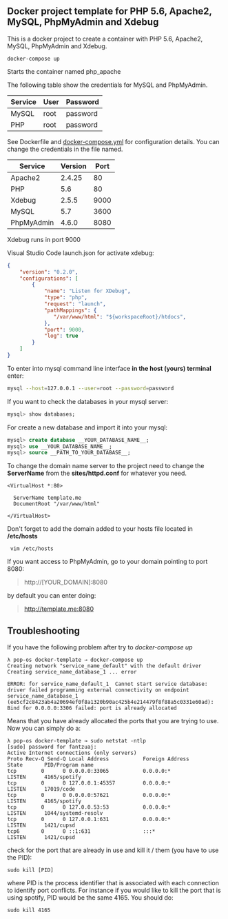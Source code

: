 ## Docker project template for PHP 5.6, Apache2, MySQL, PhpMyAdmin and Xdebug

This is a docker project to create a container with PHP 5.6, Apache2, MySQL, PhpMyAdmin and Xdebug.


    docker-compose up

Starts the container named php_apache

The following table show the credentials for MySQL and PhpMyAdmin.

Service | User      | Password
---     | ---       | ---
MySQL   | root      | password | 
PHP     | root      | password | 

See Dockerfile and [docker-compose.yml](docker-compose.yml) for configuration details. You can change the credentials in the file named.


Service     | Version   | Port
---         | ---       | ---
Apache2     | 2.4.25    | 80   | 
PHP         | 5.6       | 80   | 
Xdebug      | 2.5.5     | 9000 |
MySQL       | 5.7       | 3600 |
PhpMyAdmin  | 4.6.0     | 8080 |

Xdebug runs in port 9000 

Visual Studio Code launch.json for activate xdebug:
```json
{
    "version": "0.2.0",
    "configurations": [
        {
            "name": "Listen for XDebug",
            "type": "php",
            "request": "launch",
            "pathMappings": {
               "/var/www/html": "${workspaceRoot}/htdocs",
            },
            "port": 9000,
            "log": true
        }
    ]
}
```

To enter into mysql command line interface **in the host (yours) terminal** enter:

```bash
mysql --host=127.0.0.1 --user=root --password=password
```

If you want to check the databases in your mysql server:
```sql
mysql> show databases;
```
For create a new database and import it into your mysql:
```sql
mysql> create database __YOUR_DATABASE_NAME__;
mysql> use __YOUR_DATABASE_NAME__;
mysql> source __PATH_TO_YOUR_DATABASE__;
```

To change the domain name server to the project need to change the **ServerName** from the **sites/httpd.conf** for whatever you need.
```apacheconf
<VirtualHost *:80>

  ServerName template.me
  DocumentRoot "/var/www/html"
 
</VirtualHost>
```

 Don't forget to add the domain added to your hosts file located in **/etc/hosts**
```
 vim /etc/hosts
 ```
If you want access to PhpMyAdmin, go to your domain pointing to port 8080:

>   http://[YOUR_DOMAIN]:8080

by default you can enter doing:

>   http://template.me:8080

## Troubleshooting

If you have the following problem after try to *docker-compose up*
```
λ pop-os docker-template → docker-compose up 
Creating network "service_name_default" with the default driver
Creating service_name_database_1 ... error

ERROR: for service_name_default_1  Cannot start service database: driver failed programming external connectivity on endpoint service_name_database_1 (ee5cf2c8423ab4a20694ef0f8a1320b90ac425b4e214479f8f88a5c0331e60ad): Bind for 0.0.0.0:3306 failed: port is already allocated
```
Means that you have already allocated the ports that you are trying to use. Now you can simply do a:
```
λ pop-os docker-template → sudo netstat -ntlp
[sudo] password for fantzuaj: 
Active Internet connections (only servers)
Proto Recv-Q Send-Q Local Address           Foreign Address         State       PID/Program name    
tcp        0      0 0.0.0.0:33065           0.0.0.0:*               LISTEN      4165/spotify        
tcp        0      0 127.0.0.1:45357         0.0.0.0:*               LISTEN      17019/code          
tcp        0      0 0.0.0.0:57621           0.0.0.0:*               LISTEN      4165/spotify        
tcp        0      0 127.0.0.53:53           0.0.0.0:*               LISTEN      1044/systemd-resolv 
tcp        0      0 127.0.0.1:631           0.0.0.0:*               LISTEN      1421/cupsd          
tcp6       0      0 ::1:631                 :::*                    LISTEN      1421/cupsd          
```
check for the port that are already in use and kill it / them (you have to use the PID):
```
sudo kill [PID]
```
where PID is the process identifier that is associated with each connection to identify port conflicts. For instance if you would like to kill the port that is using spotify, PID would be the same 4165. You should do:
```
sudo kill 4165
```